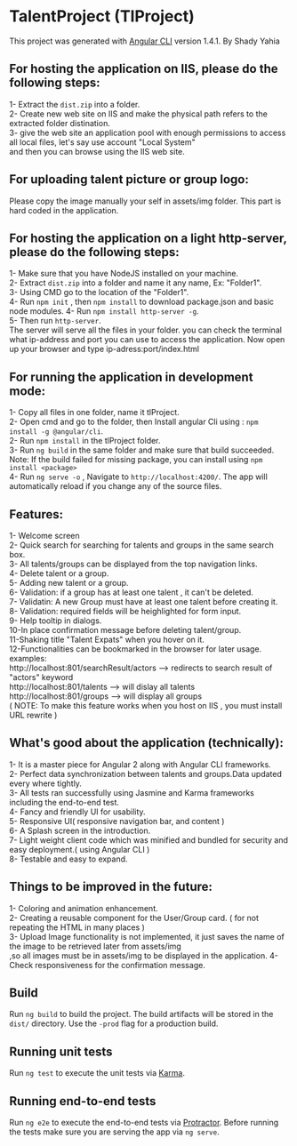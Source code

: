 # TalentProject (TlProject)

This project was generated with [Angular CLI](https://github.com/angular/angular-cli) version 1.4.1. 
By Shady Yahia

## For hosting the application on IIS, please do the following steps:

1- Extract the `dist.zip` into a folder.<br />
2- Create new web site on IIS and make the physical path refers to the extracted folder distination.<br />
3- give the web site an application pool with enough permissions to access all local files, let's say use account "Local System"<br />
and then you can browse using the IIS web site.<br />

## For uploading talent picture or group logo:
Please copy the image manually your self in assets/img folder. This part is hard coded in the application.


## For hosting the application on a light http-server, please do the following steps:

1- Make sure that you have NodeJS installed on your machine.<br /> 
2- Extract `dist.zip` into a folder and name it any name, Ex: "Folder1". <br />
3- Using CMD go to the location of the "Folder1". <br />
4- Run `npm init` ,  then `npm install` to download package.json and basic node modules.
4- Run  `npm install http-server -g`. <br />
5- Then run `http-server`. <br /> The server  will serve all the files in your folder. you can check the terminal what ip-address and port you can use to access the application. Now open up your browser and type ip-adress:port/index.html


## For running the application in development mode:
1- Copy all files in one folder, name it tlProject. <br />
2- Open cmd and go to the folder, then Install angular Cli using : `npm install -g @angular/cli`.<br />
2- Run `npm install` in the tlProject folder.<br />
3- Run `ng build` in the same folder and make sure that build succeeded.<br />
Note: If the build failed for missing package, you can install using `npm install <package>` <br />
4- Run `ng serve -o` , Navigate to `http://localhost:4200/`. The app will automatically reload if you change any of the source files.<br />

## Features:
1- Welcome screen <br />
2- Quick search for searching for talents and groups in the same search box.<br />
3- All talents/groups can be displayed from the top navigation links.<br />
4- Delete talent or a group.<br />
5- Adding new talent or a group.<br />
6- Validation: if a group has at least one talent , it can't be deleted.<br />
7- Validatin: A new Group must have at least one talent before creating it.<br />
8- Validation: required fields will be heighlighted for form input.<br />
9- Help tooltip in dialogs.<br />
10-In place confirmation message before deleting talent/group.<br />
11-Shaking title "Talent Expats" when you hover on it.<br />
12-Functionalities can be bookmarked in the browser for later usage.<br />
   examples:<br />
   http://localhost:801/searchResult/actors --> redirects to search result of "actors" keyword<br />
   http://localhost:801/talents --> will dislay all talents<br />
   http://localhost:801/groups --> will display all groups<br />
( NOTE:  To make this feature works when you host on IIS , you must install URL rewrite )<br />

## What's good about the application (technically):
1- It is a master piece for Angular 2 along with Angular CLI frameworks.<br />
2- Perfect data synchronization between talents and groups.Data updated every where tightly.<br />
3- All tests ran successfully using Jasmine and Karma frameworks including the end-to-end test.<br />
4- Fancy and friendly UI for usability.<br />
5- Responsive UI( responsive navigation bar, and content )<br />
6- A Splash screen in the introduction.<br />
7- Light weight client code which was minified and bundled for security and easy deployment.( using Angular CLI )<br />
8- Testable and easy to expand.<br />


## Things to be improved in the future:
1- Coloring and animation enhancement.<br />
2- Creating a reusable component for the User/Group card. ( for not repeating the HTML in many places ) <br />
3- Upload Image functionality is not implemented, it just saves the name of the image to be retrieved later from assets/img <br/>
,so all images must be in assets/img to be displayed in the application.
4- Check responsiveness for the confirmation message.

## Build

Run `ng build` to build the project. The build artifacts will be stored in the `dist/` directory. Use the `-prod` flag for a production build.

## Running unit tests

Run `ng test` to execute the unit tests via [Karma](https://karma-runner.github.io).

## Running end-to-end tests

Run `ng e2e` to execute the end-to-end tests via [Protractor](http://www.protractortest.org/).
Before running the tests make sure you are serving the app via `ng serve`.<br />
